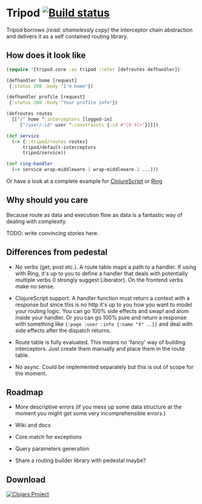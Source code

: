 # Tripod [![Build status](https://circleci.com/gh/frankiesardo/tripod.svg?style=shield)](https://circleci.com/gh/frankiesardo/tripod)


Tripod borrows _(read: shamelessly copy)_ the interceptor chain abstraction and delivers it as a self contained routing library.

## How does it look like

```clj
(require '[tripod.core :as tripod :refer [defroutes defhandler])

(defhandler home [request]
 {:status 200 :body "I'm home"})

(defhandler profile [request]
 {:status 200 :body "Your profile info"})

(defroutes routes
  [["/" home ^:interceptors [logged-in]
     ["/user/:id" user ^:constraints {:id #"[0-9]+"}]]])

(def service
  (-> {::tripod/routes routes}
      tripod/default-interceptors
      tripod/service))

(def ring-handler
  (-> service wrap-middleware-1 wrap-middleware-2 ...)))

```

Or have a look at a complete example for [ClojureScript](https://github.com/frankiesardo/tripod/blob/master/example/web/src/app/core.cljs) or [Ring](https://github.com/frankiesardo/tripod/blob/master/example/server/src/app/core.clj)

## Why should you care

Because route as data and execution flow as data is a fantastic way of dealing with complexity.

TODO: write convincing stories here.

## Differences from pedestal

- No verbs (get, post etc.). A route table maps a path to a handler.
If using with Ring, it's up to you to define a handler that deals with potentially multiple verbs (I strongly suggest Liberator). On the frontend verbs make no sense.

- ClojureScript support.
A handler function must return a context with a response but since this is no http it's up to you how you want to model your routing logic.
You can go 100% side effects and swap! and atom inside your handler.
Or you can go 100% pure and return a response with something like `{:page :user :info {:name "X" ..}}` and deal with side effects after the dispatch returns.

- Route table is fully evaluated. This means no 'fancy' way of building interceptors.
Just create them manually and place them in the route table.

- No async. Could be implemented separately but this is out of scope for the moment.

## Roadmap

- More descriptive errors (if you mess up some data structure at the moment you might get some very incomprehensible errors.)

- Wiki and docs

- Core.match for exceptions

- Query parameters generation

- Share a routing builder library with pedestal maybe?

## Download

[![Clojars Project](http://clojars.org/frankiesardo/tripod/latest-version.svg)](http://clojars.org/frankiesardo/tripod)
